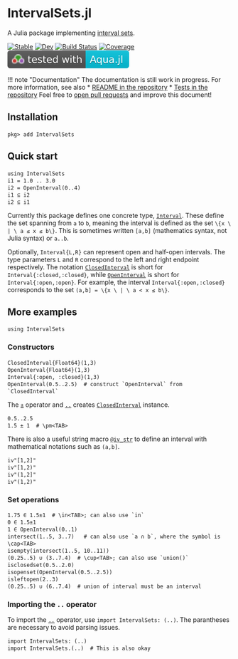 # IntervalSets.jl

A Julia package implementing [interval sets](https://en.wikipedia.org/wiki/Interval_(mathematics)).

[![Stable](https://img.shields.io/badge/docs-stable-blue.svg)](https://JuliaMath.github.io/IntervalSets.jl/stable)
[![Dev](https://img.shields.io/badge/docs-dev-blue.svg)](https://JuliaMath.github.io/IntervalSets.jl/dev)
[![Build Status](https://github.com/JuliaMath/IntervalSets.jl/workflows/CI/badge.svg)](https://github.com/JuliaMath/IntervalSets.jl/actions)
[![Coverage](https://codecov.io/gh/JuliaMath/IntervalSets.jl/branch/master/graph/badge.svg)](https://codecov.io/gh/JuliaMath/IntervalSets.jl)
[![Aqua QA](https://raw.githubusercontent.com/JuliaTesting/Aqua.jl/master/badge.svg)](https://github.com/JuliaTesting/Aqua.jl)

!!! note "Documentation"
    The documentation is still work in progress.
    For more information, see also
    * [README in the repository](https://github.com/JuliaMath/IntervalSets.jl)
    * [Tests in the repository](https://github.com/JuliaMath/IntervalSets.jl/tree/master/test)
    Feel free to [open pull requests](https://github.com/JuliaMath/IntervalSets.jl/pulls) and improve this document!

## Installation
```
pkg> add IntervalSets
```

## Quick start

```@repl
using IntervalSets
i1 = 1.0 .. 3.0
i2 = OpenInterval(0..4)
i1 ⊆ i2
i2 ⊆ i1
```

Currently this package defines one concrete type, [`Interval`](@ref).
These define the set spanning from `a` to `b`, meaning the interval is defined as the set ``\{x \ | \ a ≤ x ≤ b\}``.
This is sometimes written ``[a,b]`` (mathematics syntax, not Julia syntax) or ``a..b``.

Optionally, `Interval{L,R}` can represent open and half-open intervals.
The type parameters `L` and `R` correspond to the left and right endpoint respectively.
The notation [`ClosedInterval`](@ref) is short for `Interval{:closed,:closed}`,
while [`OpenInterval`](@ref) is short for `Interval{:open,:open}`.
For example, the interval `Interval{:open,:closed}` corresponds to the set ``(a,b] = \{x \ | \ a < x ≤ b\}``.

## More examples

```@setup more
using IntervalSets
```

### Constructors
```@repl more
ClosedInterval{Float64}(1,3)
OpenInterval{Float64}(1,3)
Interval{:open, :closed}(1,3)
OpenInterval(0.5..2.5)  # construct `OpenInterval` from `ClosedInterval`
```

The [`±`](@ref) operator and [`..`](@ref) creates [`ClosedInterval`](@ref) instance.

```@repl more
0.5..2.5
1.5 ± 1  # \pm<TAB>
```

There is also a useful string macro [`@iv_str`](@ref) to define an interval with mathematical notations such as ``(a,b]``.

```@repl more
iv"[1,2]"
iv"[1,2)"
iv"(1,2]"
iv"(1,2)"
```

### Set operations

```@repl more
1.75 ∈ 1.5±1  # \in<TAB>; can also use `in`
0 ∈ 1.5±1
1 ∈ OpenInterval(0..1)
intersect(1..5, 3..7)   # can also use `a ∩ b`, where the symbol is \cap<TAB>
isempty(intersect(1..5, 10..11))
(0.25..5) ∪ (3..7.4)  # \cup<TAB>; can also use `union()`
isclosedset(0.5..2.0)
isopenset(OpenInterval(0.5..2.5))
isleftopen(2..3)
(0.25..5) ∪ (6..7.4)  # union of interval must be an interval
```

### Importing the `..` operator

To import the [`..`](@ref) operator, use `import IntervalSets: (..)`.
The parantheses are necessary to avoid parsing issues.

```@repl
import IntervalSets: (..)
import IntervalSets.(..)  # This is also okay
```
